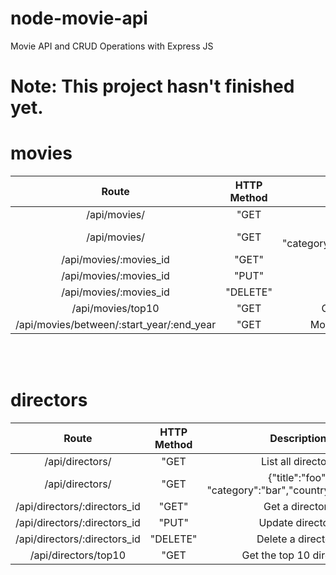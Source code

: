 # node-movie-api
Movie API and CRUD Operations with Express JS

# Note: This project hasn't finished yet.


# movies


| Route         | HTTP Method   | Description  |
| :-------------: |:-------------:| :-----:|
| /api/movies/   | "GET          | List all movies |
| /api/movies/   | "GET          | {"title":"foo", "category":"bar","country":"example"} |
| /api/movies/:movies_id   | "GET"          | Get a movies |
| /api/movies/:movies_id   | "PUT"          | Update movies |
| /api/movies/:movies_id   | "DELETE"          | Delete a movies |
| /api/movies/top10   | "GET          | Get the top 10 movies |
| /api/movies/between/:start_year/:end_year   | "GET          | Movies between two years |

<br>
<br>



# directors


| Route         | HTTP Method   | Description  |
| :-------------: |:-------------:| :-----:|
| /api/directors/   | "GET          | List all directors |
| /api/directors/   | "GET          | {"title":"foo", "category":"bar","country":"example"} |
| /api/directors/:directors_id   | "GET"          | Get a directors |
| /api/directors/:directors_id   | "PUT"          | Update directors |
| /api/directors/:directors_id   | "DELETE"          | Delete a directors |
| /api/directors/top10   | "GET          | Get the top 10 directors |
